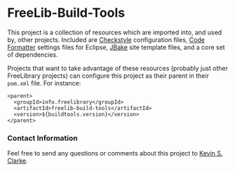 # FreeLib-Build-Tools

This project is a collection of resources which are imported into, and used by, other projects.  Included are [Checkstyle](http://maven.apache.org/plugins/maven-checkstyle-plugin/) configuration files, [Code Formatter](http://help.eclipse.org/indigo/index.jsp?topic=%2Forg.eclipse.jdt.doc.user%2Freference%2Fpreferences%2Fjava%2Fcodestyle%2Fref-preferences-formatter.htm) settings files for Eclipse, [JBake](http://jbake.org/) site template files, and a core set of dependencies.

Projects that want to take advantage of these resources (probably just other FreeLibrary projects) can configure this project as their parent in their `pom.xml` file. For instance:

    <parent>
      <groupId>info.freelibrary</groupId>
      <artifactId>freelib-build-tools</artifactId>
      <version>${buildtools.version}</version>
    </parent>

### Contact Information

Feel free to send any questions or comments about this project to <a href="mailto:ksclarke@ksclarke.io">Kevin S. Clarke</a>.

